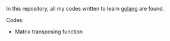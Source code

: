 In this repository, all my codes written to learn [golang](https://golang.org) are found. 

Codes:
- Matrix transposing function
